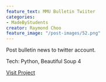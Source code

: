 ```yaml
---
feature_text: MMU Bulletin Twiiter
categories:
- MadeByStudents
creator: Raymond Choo
feature_image: "/post-images/52.png"
---
```


Post bulletin news to twitter account.

Tech: Python, Beautiful Soup 4

[Visit Project](https://twitter.com/MMUbulletin)
